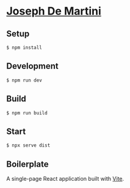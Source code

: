 # [Joseph De Martini](https://www.josephdemartini.art/)

## Setup

`$ npm install`

## Development

`$ npm run dev`

## Build

`$ npm run build`

## Start

`$ npx serve dist`

## Boilerplate

A single-page React application built with [Vite](https://vitejs.dev/).
